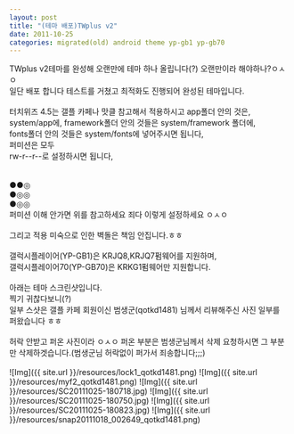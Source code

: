 ```yaml
---
layout: post
title: "(테마 배포)TWplus v2"
date: 2011-10-25
categories: migrated(old) android theme yp-gb1 yp-gb70
---
```

TWplus v2테마를 완성해 오랜만에 테마 하나 올립니다(?) 오랜만이라 해야하나?ㅇㅅㅇ<br>
일단 배포 합니다 테스트를 거쳤고 최적화도 진행되어 완성된 테마입니다.<br>
<br>
터치위즈 4.5는 갤플 카페나 맛클 참고해서 적용하시고 app폴더 안의 것은,<br>
system/app에, framework폴더 안의 것들은 system/framework 폴더에,<br>
fonts폴더 안의 것들은 system/fonts에 넣어주시면 됩니다,<br>
퍼미션은 모두<br>
rw-r--r--로 설정하시면 됩니다,<br>
<br><br>
●●◎<br>
●◎◎<br>
●◎◎<br>
퍼미션 이해 안가면 위를 참고하세요 죄다 이렇게 설정하세요 ㅇㅅㅇ<br><br>
그리고 적용 미숙으로 인한 벽돌은 책임 안집니다.ㅎㅎ<br><br>
갤럭시플레이어(YP-GB1)은 KRJQ8,KRJQ7펌웨어를 지원하며,<br>
갤럭시플레이어70(YP-GB70)은 KRKG1펌웨어만 지원합니다.<br>
<br>
아래는 테마 스크린샷입니다.<br>
찍기 귀찮다보니(?)<br>
일부 스샷은 갤플 카페 회원이신 범생군(qotkd1481) 님께서 리뷰해주신 사진 일부를<br>
퍼왔습니다 ㅎㅎ<br>
<br>
허락 안받고 퍼온 사진이라 ㅇㅅㅇ 퍼온 부분은 범생군님께서 삭제 요청하시면 그 부분만 삭제하겟습니다.(범생군님 허락없이 퍼가서 죄송합니다;;;)<br>
<br>
![Img]({{ site.url }}/resources/lock1_qotkd1481.png)
![Img]({{ site.url }}/resources/myf2_qotkd1481.png)
![Img]({{ site.url }}/resources/SC20111025-180718.jpg)
![Img]({{ site.url }}/resources/SC20111025-180750.jpg)
![Img]({{ site.url }}/resources/SC20111025-180823.jpg)
![Img]({{ site.url }}/resources/snap20111018_002649_qotkd1481.png)